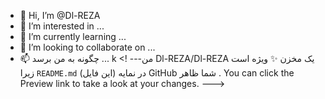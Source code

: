 - 👋 Hi, I’m @Dl-REZA
- 👀 I’m interested in ...
- 🌱 I’m currently learning ...
- 💞️ I’m looking to collaborate on ...
- 📫 چگونه به من برسد ...
k
<! ---من
Dl-REZA/Dl-REZA یک مخزن ✨ ویژه است زیرا `README.md` (این فایل) در نمایه GitHub شما ظاهر .
You can click the Preview link to take a look at your changes.
--->
